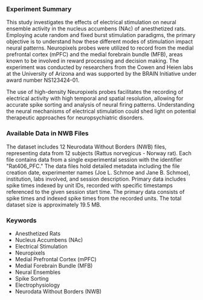 ### Experiment Summary
This study investigates the effects of electrical stimulation on neural ensemble activity in the nucleus accumbens (NAc) of anesthetized rats. Employing acute random and fixed burst stimulation paradigms, the primary objective is to understand how these different modes of stimulation impact neural patterns. Neuropixels probes were utilized to record from the medial prefrontal cortex (mPFC) and the medial forebrain bundle (MFB), areas known to be involved in reward processing and decision making. The experiment was conducted by researchers from the Cowen and Heien labs at the University of Arizona and was supported by the BRAIN Initiative under award number NS123424-01.

The use of high-density Neuropixels probes facilitates the recording of electrical activity with high temporal and spatial resolution, allowing for accurate spike sorting and analysis of neural firing patterns. Understanding the neural mechanisms of electrical stimulation could shed light on potential therapeutic approaches for neuropsychiatric disorders.

### Available Data in NWB Files
The dataset includes 12 Neurodata Without Borders (NWB) files, representing data from 12 subjects (Rattus norvegicus - Norway rat). Each file contains data from a single experimental session with the identifier "Rat406_PFC." The data files hold detailed metadata including the file creation date, experimenter names (Joe L. Schmoe and Jane B. Schmoe), institution, labs involved, and session description. Primary data includes spike times indexed by unit IDs, recorded with specific timestamps referenced to the given session start time. The primary data consists of spike times and indexed spike times from the recorded units. The total dataset size is approximately 19.5 MB.

### Keywords
- Anesthetized Rats
- Nucleus Accumbens (NAc)
- Electrical Stimulation
- Neuropixels
- Medial Prefrontal Cortex (mPFC)
- Medial Forebrain Bundle (MFB)
- Neural Ensembles
- Spike Sorting
- Electrophysiology
- Neurodata Without Borders (NWB)